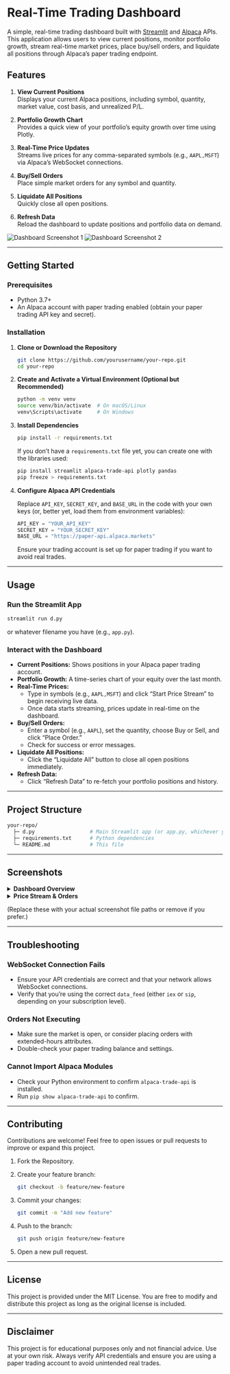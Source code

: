 # Real-Time Trading Dashboard

A simple, real-time trading dashboard built with [Streamlit](https://streamlit.io/) and [Alpaca](https://alpaca.markets/) APIs. This application allows users to view current positions, monitor portfolio growth, stream real-time market prices, place buy/sell orders, and liquidate all positions through Alpaca’s paper trading endpoint.

## Features

1. **View Current Positions**  
   Displays your current Alpaca positions, including symbol, quantity, market value, cost basis, and unrealized P/L.

2. **Portfolio Growth Chart**  
   Provides a quick view of your portfolio’s equity growth over time using Plotly.

3. **Real-Time Price Updates**  
   Streams live prices for any comma-separated symbols (e.g., `AAPL,MSFT`) via Alpaca’s WebSocket connections.

4. **Buy/Sell Orders**  
   Place simple market orders for any symbol and quantity.

5. **Liquidate All Positions**  
   Quickly close all open positions.

6. **Refresh Data**  
   Reload the dashboard to update positions and portfolio data on demand.

![Dashboard Screenshot 1](dash1.png)
![Dashboard Screenshot 2](dash2.png)

---

## Getting Started

### Prerequisites

- Python 3.7+
- An Alpaca account with paper trading enabled (obtain your paper trading API key and secret).

### Installation

1. **Clone or Download the Repository**

   ```bash
   git clone https://github.com/yourusername/your-repo.git
   cd your-repo
   ```

2. **Create and Activate a Virtual Environment (Optional but Recommended)**

   ```bash
   python -m venv venv
   source venv/bin/activate  # On macOS/Linux
   venv\Scripts\activate     # On Windows
   ```

3. **Install Dependencies**

   ```bash
   pip install -r requirements.txt
   ```

   If you don’t have a `requirements.txt` file yet, you can create one with the libraries used:

   ```bash
   pip install streamlit alpaca-trade-api plotly pandas
   pip freeze > requirements.txt
   ```

4. **Configure Alpaca API Credentials**

   Replace `API_KEY`, `SECRET_KEY`, and `BASE_URL` in the code with your own keys (or, better yet, load them from environment variables):

   ```python
   API_KEY = "YOUR_API_KEY"
   SECRET_KEY = "YOUR_SECRET_KEY"
   BASE_URL = "https://paper-api.alpaca.markets"
   ```

   Ensure your trading account is set up for paper trading if you want to avoid real trades.

---

## Usage

### Run the Streamlit App

```bash
streamlit run d.py
```

or whatever filename you have (e.g., `app.py`).

### Interact with the Dashboard

- **Current Positions:** Shows positions in your Alpaca paper trading account.
- **Portfolio Growth:** A time-series chart of your equity over the last month.
- **Real-Time Prices:**
  - Type in symbols (e.g., `AAPL,MSFT`) and click “Start Price Stream” to begin receiving live data.
  - Once data starts streaming, prices update in real-time on the dashboard.
- **Buy/Sell Orders:**
  - Enter a symbol (e.g., `AAPL`), set the quantity, choose Buy or Sell, and click “Place Order.”
  - Check for success or error messages.
- **Liquidate All Positions:**
  - Click the “Liquidate All” button to close all open positions immediately.
- **Refresh Data:**
  - Click “Refresh Data” to re-fetch your portfolio positions and history.

---

## Project Structure

```bash
your-repo/
  ├─ d.py                  # Main Streamlit app (or app.py, whichever you named it)
  ├─ requirements.txt      # Python dependencies
  └─ README.md             # This file
```

---

## Screenshots

<details> <summary><strong>Dashboard Overview</strong></summary>

Example of the “Current Positions” and “Portfolio Growth” sections.

</details>

<details> <summary><strong>Price Stream & Orders</strong></summary>

Example of the “Real-Time Prices,” “Buy/Sell Orders,” and “Liquidate All Positions” sections.

</details>

(Replace these with your actual screenshot file paths or remove if you prefer.)

---

## Troubleshooting

### WebSocket Connection Fails

- Ensure your API credentials are correct and that your network allows WebSocket connections.
- Verify that you’re using the correct `data_feed` (either `iex` or `sip`, depending on your subscription level).

### Orders Not Executing

- Make sure the market is open, or consider placing orders with extended-hours attributes.
- Double-check your paper trading balance and settings.

### Cannot Import Alpaca Modules

- Check your Python environment to confirm `alpaca-trade-api` is installed.
- Run `pip show alpaca-trade-api` to confirm.

---

## Contributing

Contributions are welcome! Feel free to open issues or pull requests to improve or expand this project.

1. Fork the Repository.
2. Create your feature branch:

   ```bash
   git checkout -b feature/new-feature
   ```

3. Commit your changes:

   ```bash
   git commit -m "Add new feature"
   ```

4. Push to the branch:

   ```bash
   git push origin feature/new-feature
   ```

5. Open a new pull request.

---

## License

This project is provided under the MIT License. You are free to modify and distribute this project as long as the original license is included.

---

## Disclaimer

This project is for educational purposes only and not financial advice. Use at your own risk. Always verify API credentials and ensure you are using a paper trading account to avoid unintended real trades.

